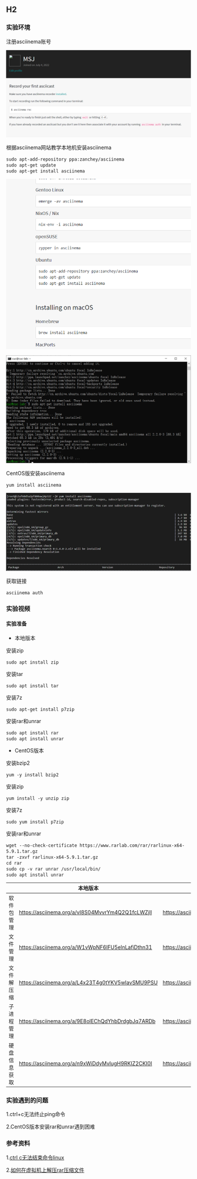 ## H2

### 实验环境

注册asciinema账号

![registered](img/registered.png)

根据asciinema网站教学本地机安装asciinema

```
sudo apt-add-repository ppa:zanchey/asciinema
sudo apt-get update
sudo apt-get install asciinema
```

![teach](img/teach.png)

![apt_install](img/apt_install.png)

CentOS版安装asciinema

```
yum install asciinema
```

![install_centOS](img/install_centOS.png)

获取链接

```
asciinema auth
```

### 实验视频

#### 实验准备

- 本地版本

安装zip

```
sudo apt install zip
```

安装tar

```
sudo apt install tar
```

安装7z

```
sudo apt-get install p7zip
```

安装rar和unrar

```
sudo apt install rar
sudo apt install unrar
```

- CentOS版本

安装bzip2

```
yum -y install bzip2
```

安装zip

```
yum install -y unzip zip
```

安装7z

```
sudo yum install p7zip
```

安装rar和unrar

```
wget --no-check-certificate https://www.rarlab.com/rar/rarlinux-x64-5.9.1.tar.gz
tar -zxvf rarlinux-x64-5.9.1.tar.gz
cd rar
sudo cp -v rar unrar /usr/local/bin/
sudo apt install unrar
```



|              | 本地版本                                          | CentOS版本                                        |
| ------------ | ------------------------------------------------- | ------------------------------------------------- |
| 软件包管理   | https://asciinema.org/a/vI8S04MvvrYm4Q2Q1fcLWZjll | https://asciinema.org/a/she4GNouOL5v97SNLP9c9WBJg |
| 文件管理     | https://asciinema.org/a/W1vWpNF6IFU5elnLafiDthn31 | https://asciinema.org/a/sNdzCsqHjL2KeiXJWAJBOvKjc |
| 文件解压缩   | https://asciinema.org/a/L4x23T4g0tYKV5wIavSMU9PSU | https://asciinema.org/a/pq2jTYjsbl2ZujctdkyQfXldP |
| 子进程管理   | https://asciinema.org/a/9E8olEChQdYhbDrdgbJq7ARDb | https://asciinema.org/a/tX1aIV5QjlPSEBxTd98frpJVt |
| 硬盘信息获取 | https://asciinema.org/a/n9xWiDdyMvlugH9RKIZ2CKI0I | https://asciinema.org/a/VZjXGeqNBSuEr6U9SjWQ1FXcN |

### 实验遇到的问题

1.ctrl+c无法终止ping命令

2.CentOS版本安装rar和unrar遇到困难

### 参考资料

1.[ctrl c无法结束命令linux](https://www.csdn.net/tags/MtzakgzsODIzMzgtYmxvZwO0O0OO0O0O.html)

2.[如何在虚拟机上解压rar压缩文件](https://blog.csdn.net/m0_46517444/article/details/119376390)
